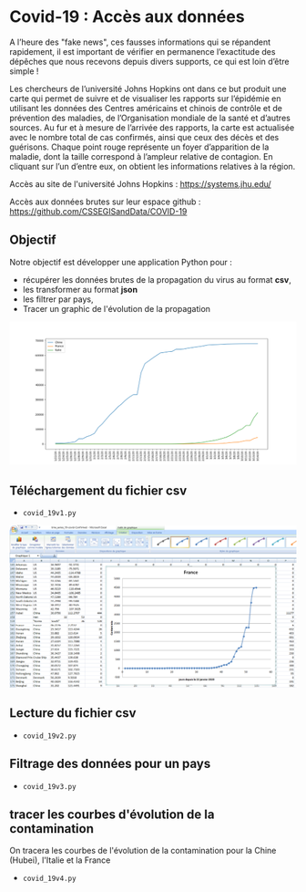 # Covid-19 : Accès aux données

A l’heure des "fake news", ces fausses informations qui se répandent rapidement, il est important de vérifier en permanence l’exactitude des dépêches que nous recevons depuis divers supports, ce qui est loin d’être simple !

Les chercheurs de l’université Johns Hopkins ont dans ce but produit une carte qui permet de suivre et de visualiser les rapports sur l’épidémie en utilisant les données des Centres américains et chinois de contrôle et de prévention des maladies, de l’Organisation mondiale de la santé et d’autres sources. Au fur et à mesure de l’arrivée des rapports, la carte est actualisée avec le nombre total de cas confirmés, ainsi que ceux des décès et des guérisons. Chaque point rouge représente un foyer d’apparition de la maladie, dont la taille correspond à l’ampleur relative de contagion. En cliquant sur l’un d’entre eux, on obtient les informations relatives à la région.

Accès au site de l'université Johns Hopkins : https://systems.jhu.edu/

Accès aux données brutes sur leur espace github : https://github.com/CSSEGISandData/COVID-19


## Objectif

Notre objectif est développer une application Python pour :

* récupérer les données brutes de la propagation du virus au format **csv**,
* les transformer au format **json**
* les filtrer par pays,
* Tracer un graphic de l'évolution de la propagation

![](propagation.png)

## Téléchargement du fichier csv

* `covid_19v1.py`

![Exploitation avec Excel](excel.PNG)

## Lecture du fichier csv

* `covid_19v2.py`

## Filtrage des données pour un pays

* `covid_19v3.py`

## tracer les courbes d'évolution de la contamination

On tracera les courbes de l'évolution de la contamination pour la Chine (Hubei), l'Italie et la France

* `covid_19v4.py`



